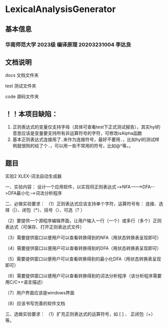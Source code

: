 # LexicalAnalysisGenerator

## 基本信息

### 华南师范大学 2023级 编译原理 20203231004 李达良

## 文档说明

docs 文档文件夹

test 测试文件夹

code 源码文件夹

## **！！本项目缺陷：**

1. 正则表达式的变量仅支持字母（具体可查看test下正式测试报告），其实hyl的意思应该是变量要支持所有非运算符号的字符，可修改isAlpha函数
2. 基本正则表达式连接用了`.`来作为连接符号，最好不要用`.`，比如hyl的测试样例就很狗的给了个`.`，可以用一些不常用的符号，比如@^等。。

## 题目

实验2 XLEX-词法自动生成器                             

一、实验内容：
设计一个应用软件，以实现将正则表达式-->NFA--->DFA-->DFA最小化-->词法分析程序

二、必做实验要求：
 （1）正则表达式应该支持单个字符，运算符号有： 连接、选择（|）、闭包（*）、括号（）、可选（?  ）

 （2）要提供一个源程序编辑界面，让用户输入一行（一个）或多行（多个）正则表达式（可保存、打开正则表达式文件）

 （3）需要提供窗口以便用户可以查看转换得到的NFA（用状态转换表呈现即可）

 （4）需要提供窗口以便用户可以查看转换得到的DFA（用状态转换表呈现即可）

 （5）需要提供窗口以便用户可以查看转换得到的最小化DFA（用状态转换表呈现即可）

 （6）需要提供窗口以便用户可以查看转换得到的词法分析程序（该分析程序需要用C/C++语言描述）

 （7）用户界面应该是windows界面

 （8）应该书写完善的软件文档

三、选做实验要求：
  （1）扩充正则表达式的运算符号，如   [ ] 、 正闭包（+） 等。
